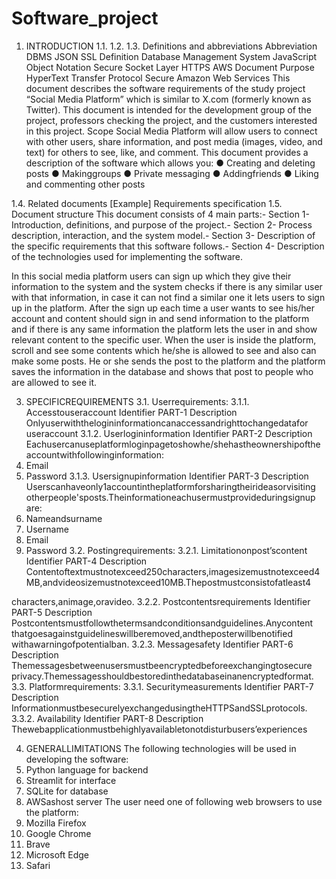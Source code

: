 # Software_project

1. INTRODUCTION
 1.1.
 1.2.
 1.3.
 Definitions and abbreviations
 Abbreviation
 DBMS
 JSON
 SSL
 Definition
 Database Management System
 JavaScript Object Notation
 Secure Socket Layer
 HTTPS
 AWS
 Document Purpose
 HyperText Transfer Protocol Secure
 Amazon Web Services
 This document describes the software requirements of the study project “Social
 Media Platform” which is similar to X.com (formerly known as Twitter).
 This document is intended for the development group of the project, professors
 checking the project, and the customers interested in this project.
 Scope
 Social Media Platform will allow users to connect with other users, share
 information, and post media (images, video, and text) for others to see, like, and
 comment.
 This document provides a description of the software which allows you:
 ● Creating and deleting posts
 ● Makinggroups
 ● Private messaging
 ● Addingfriends
 ● Liking and commenting other posts
 
1.4.
 Related documents
 [Example] Requirements specification
 1.5.
 Document structure
 This document consists of 4 main parts:- Section 1- Introduction, definitions, and purpose of the project.- Section 2- Process description, interaction, and the system model.- Section 3- Description of the specific requirements that this software follows.- Section 4- Description of the technologies used for implementing the software.

In this social media platform users can sign up which they give their information to the system
 and the system checks if there is any similar user with that information, in case it can not find a
 similar one it lets users to sign up in the platform.
 After the sign up each time a user wants to see his/her account and content should sign in and
 send information to the platform and if there is any same information the platform lets the user in
 and show relevant content to the specific user.
 When the user is inside the platform, scroll and see some contents which he/she is allowed to see
 and also can make some posts. He or she sends the post to the platform and the platform saves
 the information in the database and shows that post to people who are allowed to see it.
 
3. SPECIFICREQUIREMENTS
 3.1. Userrequirements:
 3.1.1. Accesstouseraccount
 Identifier PART-1
 Description
 Onlyuserwiththelogininformationcanaccessandrighttochangedatafor
 useraccount
 3.1.2. Userlogininformation
 Identifier PART-2
 Description
 Eachusercanuseplatformloginpagetoshowhe/shehastheownershipofthe
 accountwithfollowinginformation:
 1. Email
 2. Password
 3.1.3. Usersignupinformation
 Identifier PART-3
 Description
 Userscanhaveonly1accountintheplatformforsharingtheirideasorvisiting
 otherpeople'sposts.Theinformationeachusermustprovideduringsignup
 are:
 1. Nameandsurname
 2. Username
 3. Email
 4. Password
 3.2. Postingrequirements:
 3.2.1. Limitationonpost’scontent
 Identifier PART-4
 Description
 Contentoftextmustnotexceed250characters,imagesizemustnotexceed4
 MB,andvideosizemustnotexceed10MB.Thepostmustconsistofatleast4
 
characters,animage,oravideo.
 3.2.2. Postcontentsrequirements
 Identifier PART-5
 Description
 Postcontentsmustfollowthetermsandconditionsandguidelines.Anycontent
 thatgoesagainstguidelineswillberemoved,andtheposterwillbenotified
 withawarningofpotentialban.
 3.2.3. Messagesafety
 Identifier PART-6
 Description
 Themessagesbetweenusersmustbeencryptedbeforeexchangingtosecure
 privacy.Themessagesshouldbestoredinthedatabaseinanencryptedformat.
 3.3. Platformrequirements:
 3.3.1. Securitymeasurements
 Identifier PART-7
 Description
 InformationmustbesecurelyexchangedusingtheHTTPSandSSLprotocols.
 3.3.2. Availability
 Identifier PART-8
 Description
 Thewebapplicationmustbehighlyavailabletonotdisturbusers’experiences
 
4. GENERALLIMITATIONS
 The following technologies will be used in developing the software:
 1. Python language for backend
 2. Streamlit for interface
 3. SQLite for database
 4. AWSashost server
 The user need one of following web browsers to use the platform:
 1. Mozilla Firefox
 2. Google Chrome
 3. Brave
 4. Microsoft Edge
 5. Safari